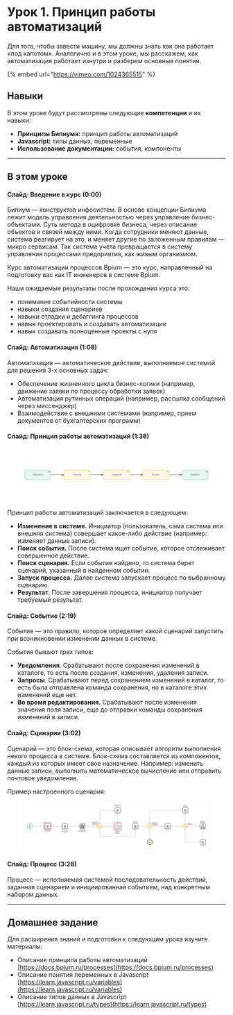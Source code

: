 # Урок 1. Принцип работы автоматизаций

Для того, чтобы завести машину, мы должны знать как она работает «под капотом». Аналогично и в этом уроке, мы расскажем, как автоматизация работает изнутри и разберем основные понятия.

{% embed url="https://vimeo.com/1024365515" %}

## Навыки

В этом уроке будут рассмотрены следующие **компетенции** и их навыки:

* **Принципы Бипиума:** принцип работы автоматизаций
* **Javascript:** типы данных, переменные
* **Использование документации:** события, компоненты

***

## В этом уроке

#### **Слайд: Введение в курс (0:00)**

Бипиум — конструктов инфосистем. В основе концепции Бипиума лежит модель управления деятельностью через управление бизнес-объектами. Суть метода в оцифровке бизнеса, через описание объектов и связей между ними. Когда сотрудники меняют данные, система реагирует на это, и меняет другие по заложенным правилам — микро сервисам. Так система учета превращается в систему управления процессами предприятия, как живым организмом.

Курс автоматизации процессов Bpium — это курс, направленный на подготовку вас как IT инженеров в системе Bpium.

Наши ожидаемые результаты после прохождения курса это:

* понимание событийности системы
* навыки создания сценариев
* навыки отладки и дебаггинга процессов
* навык проектировать и создавать автоматизации
* навык создавать полноценные проекты с нуля

#### **Слайд: Автоматизация (1:08)**

Автоматизация — автоматическое действие, выполняемое системой для решения 3-х основных задач:

* Обеспечение жизненного цикла бизнес-логики (например, движение заявки по процессу обработки заявок)
* Автоматизация рутинных операций (например, рассылка сообщений через мессенджер)
* Взаимодействие с внешними системами (например, прием документов от бухгалтерских программ)

#### **Слайд: Принцип работы автоматизаций (1:38)**

<figure><img src="../../.gitbook/assets/60785108cacc7f38d08faa35_Принцип работы автоматизаций - Принцип работы автоматизаций-p-1600.jpeg" alt=""><figcaption></figcaption></figure>

Принцип работы автоматизаций заключается в следующем:

* **Изменение в системе.** Инициатор (пользователь, сама система или внешняя система) совершает какое-либо действие (например: изменяет данные записи).
* **Поиск события.** После система ищет событие, которое отслеживает совершенное действие.
* **Поиск сценария.** Если событие найдено, то система берет сценарий, указанный в найденном событии.
* **Запуск процесса.** Далее система запускает процесс по выбранному сценарию.
* **Результат.** После завершения процесса, инициатор получает требуемый результат.

#### **Слайд: Событие (2:19)**

Событие — это правило, которое определяет какой сценарий запустить при возникновении изменении данных в системе.

События бывают трех типов:

* **Уведомления**. Срабатывают после сохранения изменений в каталоге, то есть после создания, изменения, удаления записи.
* **Запросы**. Срабатывают перед сохранением изменений в каталог, то есть была отправлена команда сохранения, но в каталоге этих изменений еще нет.
* **Во время редактирования.** Срабатывают после изменения значения поля записи, еще до отправки команды сохранения изменений в записи.

#### **Слайд: Сценарии (3:02)**

Сценарий — это блок-схема, которая описывает алгоритм выполнения некого процесса в системе. Блок-схема составляется из компонентов, каждый из которых имеет свое назначение. Например: изменить данные записи, выполнить математическое вычисление или отправить почтовое уведомление.

Пример настроенного сценария:

<figure><img src="../../.gitbook/assets/6078520f66171f79913eb3d7_Пример настроенного сценария-p-1080.png" alt=""><figcaption></figcaption></figure>

#### **Слайд: Процесс (3:28)**

Процесс — исполняемая системой последовательность действий, заданная сценарием и инициированная событием, над конкретным набором данных.

***

## Домашнее задание

Для расширения знаний и подготовки к следующим урока изучите материалы:

* Описание принципа работы автоматизаций\
  [https://docs.bpium.ru/processes](https://docs.bpium.ru/processes)
* Описание понятия переменных в Javascript\
  [https://learn.javascript.ru/variables](https://learn.javascript.ru/variables)
* Описание типов данных в Javascript\
  ‍[https://learn.javascript.ru/types](https://learn.javascript.ru/types)
